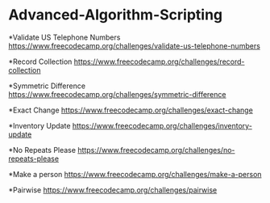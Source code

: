 # Advanced-Algorithm-Scripting

*Validate US Telephone Numbers
https://www.freecodecamp.org/challenges/validate-us-telephone-numbers

*Record Collection
https://www.freecodecamp.org/challenges/record-collection

*Symmetric Difference
https://www.freecodecamp.org/challenges/symmetric-difference

*Exact Change
https://www.freecodecamp.org/challenges/exact-change

*Inventory Update
https://www.freecodecamp.org/challenges/inventory-update

*No Repeats Please
https://www.freecodecamp.org/challenges/no-repeats-please

*Make a person
https://www.freecodecamp.org/challenges/make-a-person

*Pairwise
https://www.freecodecamp.org/challenges/pairwise
